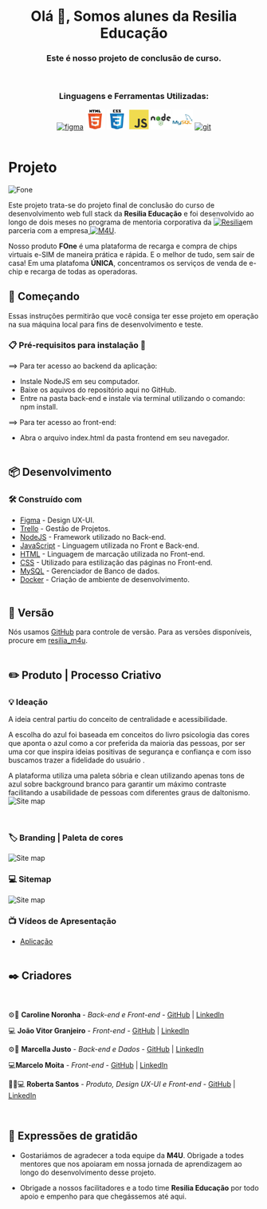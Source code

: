 <h1 align="center">Olá 👋, Somos alunes da Resilia Educação</h1>
<h3 align="center">Este é nosso projeto de conclusão de curso.</h3><br>

<h3 align="center">Linguagens e Ferramentas Utilizadas:</h3>
<p align="center">
<a href="https://www.figma.com/" target="_blank"> <img src="https://www.vectorlogo.zone/logos/figma/figma-icon.svg" alt="figma" width="40" height="40"/></a>
<a href="https://www.w3.org/html/" target="_blank"> <img src="https://raw.githubusercontent.com/devicons/devicon/master/icons/html5/html5-original-wordmark.svg" alt="html5" width="40" height="40"/></a>
<a href="https://www.w3schools.com/css/" target="_blank"> <img src="https://raw.githubusercontent.com/devicons/devicon/master/icons/css3/css3-original-wordmark.svg" alt="css3" width="40" height="40"/></a>
<a href="https://developer.mozilla.org/en-US/docs/Web/JavaScript" target="_blank"> <img src="https://raw.githubusercontent.com/devicons/devicon/master/icons/javascript/javascript-original.svg" alt="javascript" width="40" height="40"/></a>
<a href="https://nodejs.org" target="_blank"> <img src="https://raw.githubusercontent.com/devicons/devicon/master/icons/nodejs/nodejs-original-wordmark.svg" alt="nodejs" width="40" height="40"/></a>
<a href="https://www.mysql.com/" target="_blank"> <img src="https://raw.githubusercontent.com/devicons/devicon/master/icons/mysql/mysql-original-wordmark.svg" alt="mysql" width="40" height="40"/></a> 
<a href="https://git-scm.com/" target="_blank"> <img src="https://www.vectorlogo.zone/logos/git-scm/git-scm-icon.svg" alt="git" width="40" height="40"/> </a><br><br>

# Projeto 
<img src="https://i.imgur.com/1d0Ae8h.png" alt="Fone" width="123" height="45.08"/>

Este projeto trata-se do projeto final de conclusão do curso de desenvolvimento web full stack da **Resilia Educação** e foi desenvolvido ao longo de dois meses no programa de mentoria corporativa da <a href="https://www.resilia.work/" target="_blank"> <img src="https://i.imgur.com/pl1r9l3.png" alt="Resilia" width="75" height="auto"/></a>em parceria com a empresa<a href="https://www.m4u.com.br/" target="_blank"> <img src="https://i.imgur.com/mFC01t3.png" alt="M4U" width="37.08" height="15"/></a>.

Nosso produto **FOne** é uma plataforma de recarga e compra de chips virtuais e-SIM de maneira prática e rápida.
E o melhor de tudo, sem sair de casa!
Em  uma platafoma **ÚNICA**, concentramos os serviços de venda de e-chip e recarga de todas as operadoras.


## 🚀 Começando

Essas instruções permitirão que você consiga ter esse projeto em operação na sua máquina local para fins de desenvolvimento e teste.
<br>

### 📋 Pré-requisitos para instalação 🔧

==> Para ter acesso ao backend da aplicação:
* Instale NodeJS em seu computador.
* Baixe os aquivos do repositório aqui no GitHub.
* Entre na pasta back-end e instale via terminal utilizando o comando: npm install.
  
==> Para ter acesso ao front-end: 
* Abra o arquivo index.html da pasta frontend em seu navegador.
<br><br>

## 📦 Desenvolvimento

### 🛠️ Construído com

* [Figma](https://www.figma.com/) - Design UX-UI.
* [Trello](https://trello.com/b/WsYtHrI4/time-a-projeto-m4u) - Gestão de Projetos.
* [NodeJS](https://nodejs.org/pt-br/docs/) - Framework utilizado no Back-end.
* [JavaScript](https://developer.mozilla.org/pt-BR/docs/Web/JavaScript) - Linguagem utilizada no Front e Back-end.
* [HTML](https://developer.mozilla.org/pt-BR/docs/Web/HTML) - Linguagem de marcação utilizada no Front-end.
* [CSS](https://developer.mozilla.org/pt-BR/docs/Web/CSS) - Utilizado para estilização das páginas no Front-end.
* [MySQL](https://dev.mysql.com/doc/) - Gerenciador de Banco de dados.
* [Docker](https://docs.docker.com/) - Criação de ambiente de desenvolvimento.
<br><br>

## 📌 Versão

Nós usamos [GitHub](https://github.com/) para controle de versão. Para as versões disponíveis, procure em [resilia_m4u](https://github.com/LaDespistada1981/resilia_m4u.git).
<br><br>

## ✏️ Produto | Processo Criativo

###  💡 Ideação
A ideia central partiu do conceito de centralidade e acessibilidade.

A escolha do azul foi baseada em conceitos do livro psicologia das cores que aponta o azul como a cor preferida da maioria das pessoas, por ser uma cor que inspira ideias positivas de segurança e confiança e com isso buscamos trazer a fidelidade do usuário .

A plataforma utiliza uma paleta sóbria e clean utilizando apenas tons de azul sobre background branco para garantir um máximo contraste facilitando a usabilidade de pessoas com diferentes graus de daltonismo.
<img src="https://i.imgur.com/mGp7Gqp.png" alt="Site map" width="450" height="auto"/>

<br>

### 🏷️ Branding | Paleta de cores
<img src="https://i.imgur.com/lVCPy8r.png" alt="Site map" width="450" height="auto"/>
<br>


### 💻 Sitemap
<img src="https://i.imgur.com/BuKR1Ip.png" alt="Site map" width="400" height="auto"/>
<br>


### 📺 Vídeos de Apresentação

* <a href="https://ladespistada1981.github.io/resilia_m4u/frontend/index.html" target="_blank">Aplicação</a>
<br><br>

## ✒️ Criadores
<br>

⚙️📀 **Caroline Noronha** - *Back-end e Front-end* - [GitHub](https://github.com/carolinenoronha) | [LinkedIn](https://www.linkedin.com/in/caroline-noronha-teixeira/)



💻 **João Vitor Granjeiro** - *Front-end* - [GitHub](https://github.com/https://github.com/Joao-vitor-Gr) | [LinkedIn](https://www.linkedin.com/in/jo%C3%A3o-vitor-grangeiro/)

⚙️📀 **Marcella Justo** - *Back-end e Dados* - [GitHub](https://github.com/justo-marcella) | [LinkedIn](https://www.linkedin.com/in/marcella-justo-1706/)

💻**Marcelo Moita** - *Front-end* - [GitHub](https://github.com/Moitank) | [LinkedIn](https://www.linkedin.com/in/marcelomoita/)

🚀💡💻 **Roberta Santos** - *Produto, Design UX-UI e Front-end* - [GitHub](https://github.com/LaDespistada1981) | [LinkedIn](https://www.linkedin.com/in/santosroberta/)

<br>


## 🎁 Expressões de gratidão

* Gostariámos de agradecer a toda equipe da **M4U**. Obrigade a todes mentores que nos  apoiaram em nossa jornada de aprendizagem ao longo do desenvolvimento desse projeto.

*  Obrigade a nossos facilitadores e a todo time **Resilia Educação** por todo apoio e empenho para que chegássemos até aqui.
<br>


